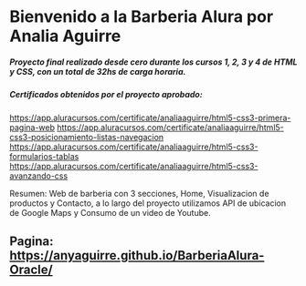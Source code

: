 # Bienvenido a la Barberia Alura por Analia Aguirre

##### Proyecto final realizado desde cero durante los cursos 1, 2, 3 y 4 de HTML y CSS, con un total de 32hs de carga horaria.

##### Certificados obtenidos por el proyecto aprobado: 
https://app.aluracursos.com/certificate/analiaaguirre/html5-css3-primera-pagina-web
https://app.aluracursos.com/certificate/analiaaguirre/html5-css3-posicionamiento-listas-navegacion
https://app.aluracursos.com/certificate/analiaaguirre/html5-css3-formularios-tablas
https://app.aluracursos.com/certificate/analiaaguirre/html5-css3-avanzando-css
                              

Resumen: Web de barberia con 3 secciones, Home, Visualizacion de productos y Contacto, a lo largo del proyecto utilizamos API de ubicacion de Google Maps y Consumo de un video de Youtube.


## Pagina: https://anyaguirre.github.io/BarberiaAlura-Oracle/





